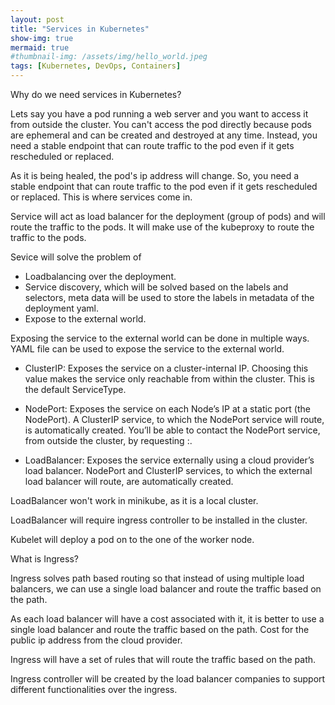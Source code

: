 ```yaml
---
layout: post
title: "Services in Kubernetes"
show-img: true
mermaid: true
#thumbnail-img: /assets/img/hello_world.jpeg
tags: [Kubernetes, DevOps, Containers]
---
```



Why do we need services in Kubernetes?

Lets say you have a pod running a web server and you want to access it from outside the cluster. You can't access the pod directly because pods are ephemeral and can be created and destroyed at any time. Instead, you need a stable endpoint that can route traffic to the pod even if it gets rescheduled or replaced.

As it is being healed, the pod's ip address will change. So, you need a stable endpoint that can route traffic to the pod even if it gets rescheduled or replaced. This is where services come in.

Service will act as load balancer for the deployment (group of pods) and will route the traffic to the pods. It will make use of the kubeproxy to route the traffic to the pods.



Sevice will solve the problem of 

- Loadbalancing over the deployment. 
- Service discovery, which will be solved based on the labels and selectors, meta data will be used to store the labels in metadata of the deployment yaml.
- Expose to the external world.


Exposing the service to the external world can be done in multiple ways.
YAML file can be used to expose the service to the external world. 

- ClusterIP: Exposes the service on a cluster-internal IP. Choosing this value makes the service only reachable from within the cluster. This is the default ServiceType.

- NodePort: Exposes the service on each Node’s IP at a static port (the NodePort). A ClusterIP service, to which the NodePort service will route, is automatically created. You’ll be able to contact the NodePort service, from outside the cluster, by requesting <NodeIP>:<NodePort>.

- LoadBalancer: Exposes the service externally using a cloud provider’s load balancer. NodePort and ClusterIP services, to which the external load balancer will route, are automatically created.


LoadBalancer won't work in minikube, as it is a local cluster. 

LoadBalancer will require ingress controller to be installed in the cluster.

Kubelet will deploy a pod on to the one of the worker node.


What is Ingress?

Ingress solves path based routing so that instead of using multiple load balancers, we can use a single load balancer and route the traffic based on the path.

As each load balancer will have a cost associated with it, it is better to use a single load balancer and route the traffic based on the path. Cost for the public ip address from the cloud provider.

Ingress will have a set of rules that will route the traffic based on the path.

Ingress controller will be created by the load balancer companies to support different functionalities over the ingress.









